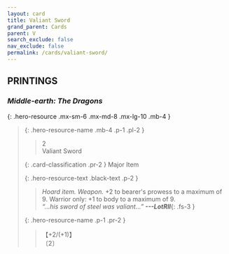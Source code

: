 ```yaml
---
layout: card
title: Valiant Sword
grand_parent: Cards
parent: V
search_exclude: false
nav_exclude: false
permalink: /cards/valiant-sword/
---
```


## PRINTINGS


### _Middle-earth: The Dragons_

{: .hero-resource .mx-sm-6 .mx-md-8 .mx-lg-10 .mb-4 }
> {: .hero-resource-name .mb-4 .p-1 .pl-2 }
> > <div class="card-mp">2</div>
> > <div class="card-name">Valiant Sword</div>
>
> {: .card-classification .pr-2 }
> Major Item
>
> {: .hero-resource-text .black-text .p-2 }
> > _Hoard item._ _Weapon._ +2 to bearer's prowess to a maximum of 9. Warrior only: +1 to body to a maximum of 9.   <br>_“...his sword of steel was valiant...”_ ***---&#65279;LotRII***{: .fs-3 } 
> 
> {: .hero-resource-name .p-1 .pr-2 }
> > <div class="card-shield">【+2/(+1)】</div>
> > <div class="card-corruption">〔2〕</div>
